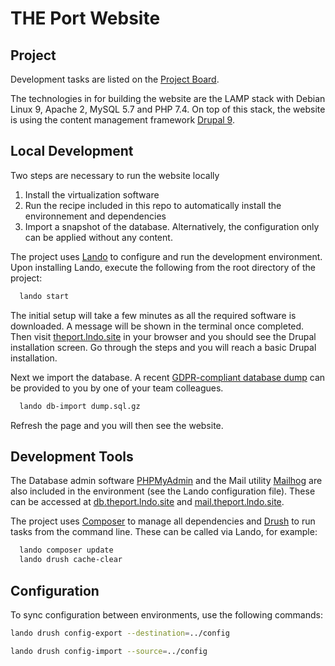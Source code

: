 # THE Port Website

## Project

Development tasks are listed on the [Project Board](https://app.asana.com/0/1200042243165772/board).

The technologies in for building the website are the LAMP stack with Debian Linux 9, Apache 2, MySQL 5.7 and PHP 7.4. On top of this stack, the website is using the content management framework [Drupal 9](https://www.drupal.com/).

## Local Development

Two steps are necessary to run the website locally

1. Install the virtualization software
2. Run the recipe included in this repo to automatically install the environnement and dependencies
3. Import a snapshot of the database. Alternatively, the configuration only can be applied without any content.

The project uses [Lando](https://lando.dev/) to configure and run the development environment. Upon installing Lando, execute the following from the root directory of the project:

```bash
  lando start
```

The initial setup will take a few minutes as all the required software is downloaded. A message will be shown in the terminal once completed. Then visit [theport.lndo.site](http://theport.lndo.site/) in your browser and you should see the Drupal installation screen. Go through the steps and you will reach a basic Drupal installation.

Next we import the database. A recent [GDPR-compliant database dump](https://www.drupal.org/project/drupal_gdpr_team) can be provided to you by one of your team colleagues.

```bash
  lando db-import dump.sql.gz
```

Refresh the page and you will then see the website.

## Development Tools

The Database admin software [PHPMyAdmin](https://www.phpmyadmin.net/) and the Mail utility [Mailhog](https://github.com/mailhog/MailHog) are also included in the environment (see the Lando configuration file). These can be accessed at [db.theport.lndo.site](http://db.theport.lndo.site) and [mail.theport.lndo.site](http://mail.theport.lndo.site).

The project uses [Composer](https://getcomposer.org/) to manage all dependencies and [Drush](https://www.drush.org/) to run tasks from the command line. These can be called via Lando, for example:

```bash
  lando composer update
  lando drush cache-clear
```

## Configuration

To sync configuration between environments, use the following commands:

```bash
lando drush config-export --destination=../config
```

```bash
lando drush config-import --source=../config
```
